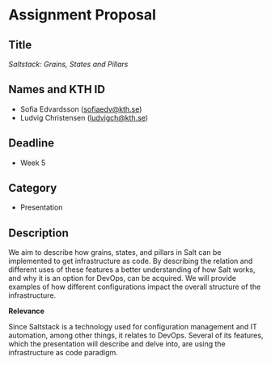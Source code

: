 # Assignment Proposal

## Title

_Saltstack: Grains, States and Pillars_

## Names and KTH ID

  - Sofia Edvardsson (sofiaedv@kth.se)
  - Ludvig Christensen (ludvigch@kth.se)

## Deadline

- Week 5

## Category

- Presentation

## Description

We aim to describe how grains, states, and pillars in Salt can be implemented to get infrastructure as code. 
By describing the relation and different uses of these features a better understanding of how Salt works, and why it is an option for DevOps, can be acquired. 
We will provide examples of how different configurations impact the overall structure of the infrastructure.

**Relevance**

Since Saltstack is a technology used for configuration management and IT automation, among other things, it relates to DevOps. 
Several of its features, which the presentation will describe and delve into, are using the infrastructure as code paradigm. 
